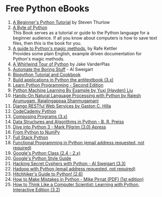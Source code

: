 # Free Python eBooks

1. [A Beginner's Python Tutorial](https://en.wikibooks.org/wiki/A_Beginner%27s_Python_Tutorial) by Steven Thurlow
2. [A Byte of Python](https://python.swaroopch.com)<br>
   This Book serves as a tutorial or guide to the Python language for a beginner audience. If all you know about computers is how to save text files, then this is the book for you.
3. [A guide to Python's magic methods.](https://github.com/RafeKettler/magicmethods) by Rafe Kettler<br>
   Provides some plain English, example driven documentation for Python's magic methods.
4. [A Whirlwind Tour of Python](https://www.oreilly.com/programming/free/files/a-whirlwind-tour-of-python.pdf) by Jake VanderPlas
5. [Automate the Boring Stuff](http://automatetheboringstuff.com/chapter0/) - Al Sweigart
6. [Biopython Tutorial and Cookbook](http://biopython.org/DIST/docs/tutorial/Tutorial.pdf)
7. [Build applications in Python the antitextbook (3.x)](https://thewhitetulip.gitbooks.io/build-applications-in-python-the-anti-textbook/)
8. [Learn Python Programming - Second Edition](https://www.packtpub.com/free-ebooks/learn-python-programming-second-edition)
9. [Python Machine Learning By Example by Yuxi (Hayden) Liu](https://www.packtpub.com/free-ebooks/python-machine-learning-example)
10. [Hands-On Natural Language Processing with Python by Rajesh Arumugam, Rajalingappaa Shanmugamani](https://www.packtpub.com/free-ebooks/hands-natural-language-processing-python)
11. [Django RESTful Web Services by Gaston C. Hilla](https://www.packtpub.com/free-ebooks/django-restful-web-services)
12. [CodeCademy Python](https://www.codecademy.com/learn/learn-python)
13. [Composing Programs (3.x)](http://composingprograms.com)
14. [Data Structures and Algorithms in Python - B. R. Preiss](https://web.archive.org/web/20161016153130/http:/www.brpreiss.com/books/opus7/html/book.html)
15. [Dive into Python 3 - Mark Pilgrim (3.0) Apress](https://diveintopython3.problemsolving.io)
16. [From Python to NumPy](https://www.labri.fr/perso/nrougier/from-python-to-numpy/)
17. [Full Stack Python](https://www.fullstackpython.com)
18. [Functional Programming in Python (email address requested, not required)](https://www.oreilly.com/library/view/functional-programming-in/9781492048633/)
19. [Google's Python Class (2.4 - 2.x)](https://developers.google.com/edu/python/)
20. [Google's Python Style Guide](https://google.github.io/styleguide/pyguide.html)
21. [Hacking Secret Cyphers with Python - Al Sweigart (3.3)](http://inventwithpython.com/hackingciphers.pdf)
22. [Hadoop with Python (email address requested, not required)](https://www.oreilly.com/library/view/hadoop-with-python/9781492048435/)
23. [Hitchhiker's Guide to Python! (2.6)](https://docs.python-guide.org)
24. [How to Make Mistakes in Python - Mike Pirnat (PDF) (1st edition)](https://www.oreilly.com/programming/free/files/how-to-make-mistakes-in-python.pdf)
25. [How to Think Like a Computer Scientist: Learning with Python, Interactive Edition (3.2)](https://runestone.academy/runestone/books/published/thinkcspy/index.html)
